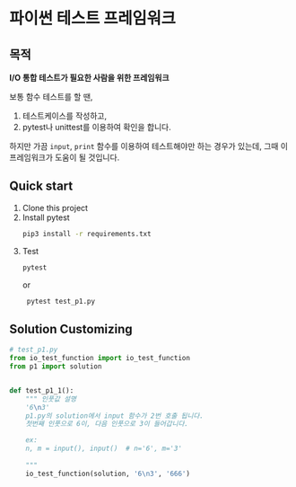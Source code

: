 # 파이썬 테스트 프레임워크
## 목적
**I/O 통합 테스트가 필요한 사람을 위한 프레임워크**

보통 함수 테스트를 할 땐,
1. 테스트케이스를 작성하고,
2. pytest나 unittest를 이용하여 확인을 합니다.

하지만 가끔 `input`, `print` 함수를 이용하여 테스트해야만 하는 경우가 있는데, 그때 이 프레임워크가 도움이 될 것입니다.

## Quick start
1. Clone this project
2. Install pytest
    ```bash
    pip3 install -r requirements.txt
    ```
3. Test
    ```bash
   pytest
    ```
   or
   ```bash
    pytest test_p1.py
   ```

## Solution Customizing
```python
# test_p1.py
from io_test_function import io_test_function
from p1 import solution


def test_p1_1():
    """ 인풋값 설명
    '6\n3'
    p1.py의 solution에서 input 함수가 2번 호출 됩니다.
    첫번째 인풋으로 6이, 다음 인풋으로 3이 들어갑니다.

    ex:
    n, m = input(), input()  # n='6', m='3'
 
    """
    io_test_function(solution, '6\n3', '666')
```